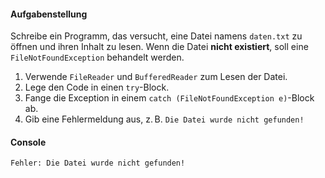 #### Aufgabenstellung
Schreibe ein Programm, das versucht, eine Datei namens `daten.txt` zu öffnen und ihren Inhalt zu lesen. Wenn die Datei **nicht existiert**, soll eine `FileNotFoundException` behandelt werden.

1. Verwende `FileReader` und `BufferedReader` zum Lesen der Datei.
2. Lege den Code in einen `try`-Block.
3. Fange die Exception in einem `catch (FileNotFoundException e)`-Block ab.
4. Gib eine Fehlermeldung aus, z. B. `Die Datei wurde nicht gefunden!`

#### Console
```
Fehler: Die Datei wurde nicht gefunden!
```
